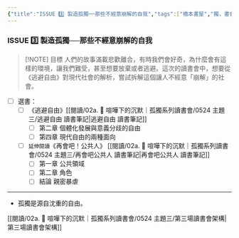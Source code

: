 ```yaml
---
{"title":"ISSUE 3️⃣ 製造孤獨──那些不經意崩解的自我","tags":["橋本書屋","獨，書會","Reading_Notes"],"status":"✅ Done","dg-publish":true,"permalink":"/閱讀/02a. 🚬 喧嘩下的沉默｜孤獨系列讀書會/3. 主題三/","dgPassFrontmatter":true,"created":"2024-02-05T02:26:20.000+08:00","updated":"2025-05-06T00:37:21.878+08:00"}
---
```


### ISSUE 3️⃣ 製造孤獨──那些不經意崩解的自我

> [!NOTE] 目標
> 人們的故事滿載悲歡離合，有時我們會好奇，為什麼會有這樣的環境，讓我們難受，甚至想要放棄或者逃避。這次的讀書會中，想要從《逃避自由》對現代社會的解析，嘗試拆解這個讓人不經意「崩解」的社會。

- [ ] 選書：
	- [ ] 《逃避自由》[[閱讀/02a. 🚬 喧嘩下的沉默｜孤獨系列讀書會/0524 主題三/逃避自由 讀書筆記\|逃避自由 讀書筆記]]
		- [ ] 第二章 個體化發展與意義分歧的自由
		- [ ] 第四章 現代自由的兩種面向
	- [ ] `延伸閱讀`《再會吧！公共人》 [[閱讀/02a. 🚬 喧嘩下的沉默｜孤獨系列讀書會/0524 主題三/再會吧公共人 讀書筆記\|再會吧公共人 讀書筆記]]
		- [ ] 第一章 公共領域
		- [ ] 第二章 角色
		- [ ] 結論 親密暴虐

---


- 孤獨是源自沈重的自由。

[[閱讀/02a. 🚬 喧嘩下的沉默｜孤獨系列讀書會/0524 主題三/第三場讀書會架構\|第三場讀書會架構]]


